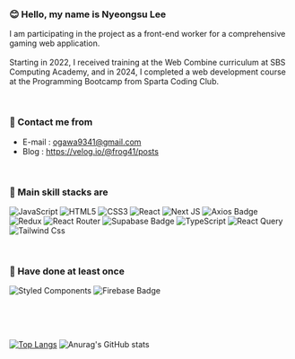 <div align="left">

### 😊 Hello, my name is Nyeongsu Lee
I am participating in the project as a front-end worker for a comprehensive gaming web application. </br></br>
Starting in 2022, I received training at the Web Combine curriculum at SBS Computing Academy, and in 2024, I completed a web development course at the Programming Bootcamp from Sparta Coding Club.

</br>
    
### 🤝 Contact me from
- E-mail : ogawa9341@gmail.com
- Blog : https://velog.io/@frog41/posts

</br>
  
### 🔧 Main skill stacks are
![JavaScript](https://img.shields.io/badge/javascript-%23323330.svg?style=for-the-badge&logo=javascript&logoColor=%23F7DF1E) ![HTML5](https://img.shields.io/badge/html5-%23E34F26.svg?style=for-the-badge&logo=html5&logoColor=white) ![CSS3](https://img.shields.io/badge/css3-%231572B6.svg?style=for-the-badge&logo=css3&logoColor=white) ![React](https://img.shields.io/badge/react-%2320232a.svg?style=for-the-badge&logo=react&logoColor=%2361DAFB)  ![Next JS](https://img.shields.io/badge/Next-black?style=for-the-badge&logo=next.js&logoColor=white)  ![Axios Badge](https://img.shields.io/badge/Axios-5A29E4?logo=axios&logoColor=fff&style=for-the-badge) ![Redux](https://img.shields.io/badge/redux-%23593d88.svg?style=for-the-badge&logo=redux&logoColor=white) ![React Router](https://img.shields.io/badge/React_Router-CA4245?style=for-the-badge&logo=react-router&logoColor=white) ![Supabase Badge](https://img.shields.io/badge/Supabase-3FCF8E?logo=supabase&logoColor=fff&style=for-the-badge) ![TypeScript](https://img.shields.io/badge/typescript-%23007ACC.svg?style=for-the-badge&logo=typescript&logoColor=white) ![React Query](https://img.shields.io/badge/-React%20Query-FF4154?style=for-the-badge&logo=react%20query&logoColor=white) ![Tailwind Css](https://img.shields.io/badge/TailWindCSS-06B6D4.svg?&style=for-the-badge&logo=tailwindcss&logoColor=white)

</br>
  
### 🤯 Have done at least once
![Styled Components](https://img.shields.io/badge/styled--components-DB7093?style=for-the-badge&logo=styled-components&logoColor=white) ![Firebase Badge](https://img.shields.io/badge/Firebase-FFCA28?logo=firebase&logoColor=000&style=for-the-badge)
</div>

<br><br><br>
  
[![Top Langs](https://github-readme-stats.vercel.app/api/top-langs/?username=LEE-NS&langs-count=10&layout=normal)](https://github.com/LEE-NS) ![Anurag's GitHub stats](https://github-readme-stats.vercel.app/api?username=LEE-NS&show-icons=true&layout=normal) ﻿

</div>





<!--
**LEE-NS/LEE-NS** is a ✨ _special_ ✨ repository because its `README.md` (this file) appears on your GitHub profile.

Here are some no ideas to get you started:

- 🔭 I’m currently working on ...
- 🌱 I’m currently learning ...
- 👯 I’m looking to collaborate on ...
- 🤔 I’m looking for help with ...
- 💬 Ask me about ...
- 📫 How to reach me: ...
- 😄 Pronouns: ...
- ⚡ Fun fact: ...
-->

